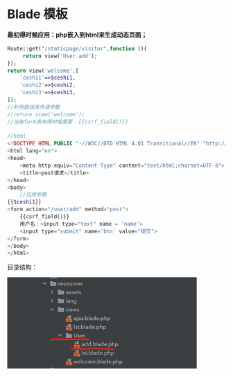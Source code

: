 # Blade  模板



**最初得时候应用：php嵌入到html来生成动态页面；**

````php
Route::get("/staticpage/visitor",function (){
     return view('User.add');
});
return view('welcome',[
    'ceshi1'=>$ceshi1,
    'ceshi2'=>$ceshi2,
    'ceshi3'=>$ceshi3,
]);
//利用数组来传递参数
//return view('welcome');
//当有form表单得时候需要  {{csrf_field()}}

//html
<!DOCTYPE HTML PUBLIC "-//W3C//DTD HTML 4.01 Transitional//EN" "http://www.w3.org/TR/html4/loose.dtd">
<html lang="en">
<head>
    <meta http-equiv="Content-Type" content="text/html;charset=UTF-8">
    <title>post请求</title>
</head>
<body>
    //应用参数  
{{$ceshi1}}
<form action="/user/add" method="post">
    {{csrf_field()}}
    用户名：<input type="text" name = 'name'>
    <input type="submit" name='btn' value="提交">
</form>
</body>
</html>
````

目录结构：

![image-20220716153547378](Blade.assets/image-20220716153547378.png)



